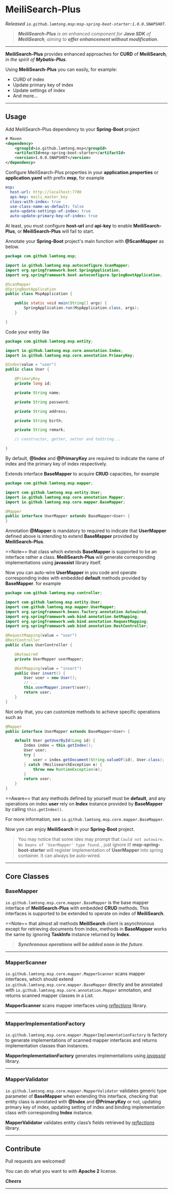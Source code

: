 # MeiliSearch-Plus

*Released `io.github.lamtong.msp:msp-spring-boot-starter:1.0.0.SNAPSHOT`*.

> ***MeiliSearch-Plus** is an enhanced component for **Java SDK** of **MeiliSearch**,
> aiming to **offer enhancement without modification***.
---

**MeiliSearch-Plus** provides enhanced approaches for **CURD** of **MeiliSearch**, *in the spirit of **Mybatis-Plus***.

Using **MeiliSearch-Plus** you can easily, for example:

* CURD of index
* Update primary key of index
* Update settings of index
* And more...

---



## Usage

Add MeiliSearch-Plus dependency to your **Spring-Boot** project

```xml
# Maven
<dependency>
    <groupId>io.github.lamtong.msp</groupId>
    <artifactId>msp-spring-boot-starter</artifactId>
    <version>1.0.0.SNAPSHOT</version>
</dependency>
```

Configure MeiliSearch-Plus properties in your **application.properties** or **application.yaml** with prefix **msp**,
for example

```yaml
msp:
  host-url: http://localhost:7700
  api-key: meili_master_key
  class-with-index: true
  use-class-name-as-default: false
  auto-update-settings-of-index: true
  auto-update-primary-key-of-index: true
```

At least, you must configure **host-url** and **api-key** to enable **MeiliSearch-Plus**, or **MeiliSearch-Plus** will
fail to start.

Annotate your **Spring-Boot** project's main function with **@ScanMapper** as below.

```java
package com.github.lamtong.msp;

import io.github.lamtong.msp.autoconfigure.ScanMapper;
import org.springframework.boot.SpringApplication;
import org.springframework.boot.autoconfigure.SpringBootApplication;

@ScanMapper
@SpringBootApplication
public class MspApplication {

    public static void main(String[] args) {
        SpringApplication.run(MspApplication.class, args);
    }

}
```

Code your entity like

```java
package com.github.lamtong.msp.entity;

import io.github.lamtong.msp.core.annotation.Index;
import io.github.lamtong.msp.core.annotation.PrimaryKey;

@Index(value = "user")
public class User {

    @PrimaryKey
    private long id;

    private String name;

    private String password;

    private String address;

    private String birth;

    private String remark;

    // constructor, getter, setter and toString...

}
```

By default, **@Index** and **@PrimaryKey** are required to indicate the name of index and the primary key of index
respectively.

Extends interface **BaseMapper** to acquire **CRUD** capacities, for example

```java
package com.github.lamtong.msp.mapper;

import com.github.lamtong.msp.entity.User;
import io.github.lamtong.msp.core.annotation.Mapper;
import io.github.lamtong.msp.core.mapper.BaseMapper;

@Mapper
public interface UserMapper extends BaseMapper<User> {
}
```

Annotation **@Mapper** is mandatory to required to indicate that **UserMapper** defined above is intending to extend **BaseMapper** provided by **MeiliSearch-Plus**.

==Note== that class which extends **BaseMapper** is supported to be an interface rather a class. **MeiliSearch-Plus**
will generate corresponding implementations using **javassist** library itself.

Now you can auto-wire **UserMapper** in you code and operate corresponding index with embedded **default** methods
provided by **BaseMapper**. for example

```java
package com.github.lamtong.msp.controller;

import com.github.lamtong.msp.entity.User;
import com.github.lamtong.msp.mapper.UserMapper;
import org.springframework.beans.factory.annotation.Autowired;
import org.springframework.web.bind.annotation.GetMapping;
import org.springframework.web.bind.annotation.RequestMapping;
import org.springframework.web.bind.annotation.RestController;

@RequestMapping(value = "user")
@RestController
public class UserController {

    @Autowired
    private UserMapper userMapper;

    @GetMapping(value = "insert")
    public User insert() {
        User user = new User();
        // ...
        this.userMapper.insert(user);
        return user;
    }
}
```

Not only that, you can customize methods to achieve specific operations such as

```java
@Mapper
public interface UserMapper extends BaseMapper<User> {

    default User getUserById(Long id) {
        Index index = this.getIndex();
        User user;
        try {
            user = index.getDocument(String.valueOf(id), User.class);
        } catch (MeilisearchException e) {
            throw new RuntimeException(e);
        }
        return user;
    }
}
```

==Aware== that any methods defined by yourself must be **default**, and any operations on index **user** rely on **Index** instance provided by **BaseMapper** by calling `this.getIndex()`. 

For more information, see `io.github.lamtong.msp.core.mapper.BaseMapper`.

Now yon can enjoy **MeiliSearch** in your **Spring-Boot** project.

> You may notice that some ides may prompt that `Could not autowire. No beans of 'UserMapper' type found.`, just ignore it! **msp-spring-boot-starter** will register implementation of **UserMapper** into spring container. It can always be auto-wired.

---



## Core Classes

### BaseMapper

`io.github.lamtong.msp.core.mapper.BaseMapper` is the base mapper interface of **MeiliSearch-Plus** with embedded **CRUD** methods. This interfaces is supported to be extended to operate on index of **MeiliSearch**.

==Note== that almost all methods **MeiliSearch** client is asynchronous except for retrieving documents from index, methods in **BaseMapper** works the same by ignoring **TaskInfo** instance returned by **Index**.

>  ***Synchronous operations will be added soon in the future***.

---



### MapperScanner

`io.github.lamtong.msp.core.mapper.MapperScanner` scans mapper interfaces, which should extend  `io.github.lamtong.msp.core.mapper.BaseMapper` directly and be annotated with `io.github.lamtong.msp.core.annotation.Mapper` annotation, and returns scanned mapper classes in a List.

**MapperScanner** scans mapper interfaces using *[reflections](https://github.com/ronmamo/reflections)* library. 

---



### MapperImplementationFactory

`io.github.lamtong.msp.core.mapper.MapperImplementationFactory` is factory to generate implementations of scanned mapper interfaces and returns implementation classes than instances.

**MapperImplementationFactory** generates implementations using *[javassist](https://github.com/jboss-javassist/javassist)* library.

---



### MapperValidator

`io.github.lamtong.msp.core.mapper.MapperValidator` validates generic type parameter of **BaseMapper** when extending this interface, checking that entity class is annotated with **@Index** and **@PrimaryKey** or not, updating primary key of index, updating setting of index and binding implementation class with corresponding **Index** instance.

**MapperValidator** validates entity class’s fields retrieved by *[reflections](https://github.com/ronmamo/reflections)* library.

---



## Contribute

Pull requests are welcomed!

You can do what you want to with **Apache 2** license.

***Cheers***

---

